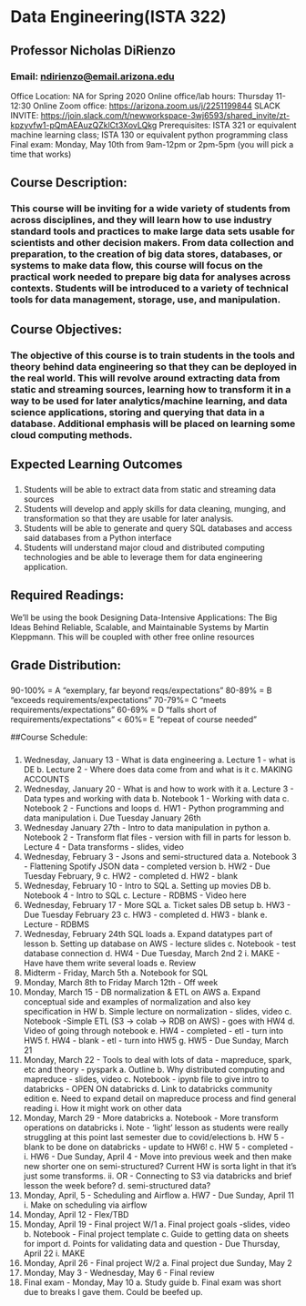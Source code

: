 # Data Engineering(ISTA 322)

## Professor Nicholas DiRienzo
### Email: ​ndirienzo@email.arizona.edu
Office Location: NA for Spring 2020
Online office/lab hours: Thursday 11-12:30
Online Zoom office: ​https://arizona.zoom.us/j/2251199844
SLACK INVITE: ​https://join.slack.com/t/newworkspace-3wj6593/shared_invite/zt-kpzyvfw1-pQmAEAuzQZklCt3XovLQkg Prerequisites: ISTA 321 or equivalent machine learning class; ISTA 130 or equivalent python programming class
Final exam: Monday, May 10th from 9am-12pm or 2pm-5pm (you will pick a time that works)

## Course Description:
### This course will be inviting for a wide variety of students from across disciplines, and they will learn how to use industry standard tools and practices to make large data sets usable for scientists and other decision makers. From data collection and preparation, to the creation of big data stores, databases, or systems to make data flow, this course will focus on the practical work needed to prepare big data for analyses across contexts. Students will be introduced to a variety of technical tools for data management, storage, use, and manipulation.

## Course Objectives: 
### The objective of this course is to train students in the tools and theory behind data engineering so that they can be deployed in the real world. This will revolve around extracting data from static and streaming sources, learning how to transform it in a way to be used for later analytics/machine learning, and data science applications, storing and querying that data in a database. Additional emphasis will be placed on learning some cloud computing methods.

## Expected Learning Outcomes
###
1. Students will be able to extract data from static and streaming data sources
2. Students will develop and apply skills for data cleaning, munging, and transformation so that they are usable for
later analysis.
3. Students will be able to generate and query SQL databases and access said databases from a Python interface
4. Students will understand major cloud and distributed computing technologies and be able to leverage them for data
engineering application.

## Required Readings:
We’ll be using the book Designing Data-Intensive Applications: The Big Ideas Behind Reliable, Scalable, and Maintainable Systems​ ​by Martin Kleppmann. This will be coupled with other free online resources

## Grade Distribution:
###
90-100% = A “exemplary, far beyond reqs/expectations” 
80-89% = B “exceeds requirements/expectations”
70-79%= C “meets requirements/expectations”
60-69% = D “falls short of requirements/expectations” 
< 60%= E “repeat of course needed”

##Course Schedule:
###
1. Wednesday, January 13 - ​What is data engineering
a. Lecture 1 - what is DE
b. Lecture 2 - Where does data come from and what is it
c. MAKING ACCOUNTS
2. Wednesday, January 20 - ​What is and how to work with it
a. Lecture 3 - Data types and working with data
b. Notebook 1 - Working with data
c. Notebook 2 - Functions and loops
d. HW1 - Python programming and data manipulation
i. Due Tuesday January 26th
3. Wednesday January 27th - Intro to data manipulation in python
a. Notebook 2 - Transform flat files​ - ​version with fill in parts for lesson
b. Lecture 4 - Data transforms​ - ​slides​, ​video
4. Wednesday, February 3 - Jsons and semi-structured data
a. Notebook 3 - Flattening Spotify JSON data​ - ​completed version
b. HW2 - Due Tuesday February, 9
c. HW2 - completed
d. HW2 - blank
5. Wednesday, February 10 - Intro to SQL
a. Setting up movies DB
b. Notebook 4 - Intro to SQL
c. Lecture - RDBMS​ - ​Video here
6. Wednesday, February 17 - More SQL
a. Ticket sales DB setup
b. HW3 - Due Tuesday February 23
c. HW3 - completed
d. HW3 - blank
e. Lecture - RDBMS
7. Wednesday, February 24th SQL loads
a. Expand datatypes part of lesson
b. Setting up database on AWS - lecture slides
c. Notebook - test database connection
d. HW4 - Due Tuesday, March 2nd
                            2
i. MAKE - Have have them write several loads
e. Review
8. Midterm - Friday, March 5th
a. Notebook for SQL
9. Monday, March 8th to Friday March 12th - Off week
10. Monday, March 15 - DB normalization & ETL on AWS
a. Expand conceptual side and examples of normalization and also key specification in HW
b. Simple lecture on normalization - ​slides​, ​video
c. Notebook - ​Simple ETL (S3 -> colab -> RDB on AWS)​ - goes with HW4
d. Video of going through notebook
e. HW4 - completed​ - etl - turn into HW5
f. HW4 - blank​ - etl - turn into HW5
g. HW5 - Due Sunday, March 21
11. Monday, March 22 - Tools to deal with lots of data - mapreduce, spark, etc and theory - pyspark
a. Outline
b. Why distributed computing and mapreduce - ​slides​, ​video
c. Notebook - ​ipynb file to give intro to databricks - OPEN ON databricks
d. Link to databricks community edition
e. Need to expand detail on mapreduce process and find general reading
i. How it might work on other data
12. Monday, March 29 - More databricks
a. Notebook - More transform operations on databricks
i. Note - ‘light’ lesson as students were really struggling at this point last semester due to covid/elections
b. HW 5 - blank to be done on databricks​ - update to HW6!
c. HW 5 - completed​ -
i. HW6 - Due Sunday, April 4 - Move into previous week and then make new shorter one on semi-structured? Current HW is sorta light in that it’s just some transforms.
ii. OR - Connecting to S3 via databricks and brief lesson the week before?
d. semi-structured data?
13. Monday, April, 5 - Scheduling and Airflow
a. HW7 - Due Sunday, April 11
i. Make on scheduling via airflow
14. Monday, April 12 - ​Flex​/​TBD
15. Monday, April 19 - Final project W/1
a. Final project goals - ​slides​, ​video
b. Notebook - Final project template
c. Guide to getting data on sheets for import
d. Points for validating data and question - Due Thursday, April 22
i. MAKE
16. Monday, April 26 - Final project W/2
a. Final project due Sunday, May 2
17. Monday, May 3 - Wednesday, May 6 - Final review
18. Final exam - Monday, May 10
a. Study guide
b. Final exam was short due to breaks I gave them. Could be beefed up.


